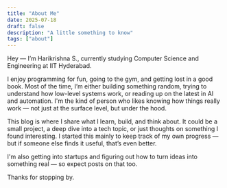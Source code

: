 ```yaml
---
title: "About Me"
date: 2025-07-18
draft: false
description: "A little something to know"
tags: ["about"]
---
```


Hey — I’m Harikrishna S., currently studying Computer Science and Engineering at IIT Hyderabad.

I enjoy programming for fun, going to the gym, and getting lost in a good book. Most of the time, I’m either building something random, trying to understand how low-level systems work, or reading up on the latest in AI and automation. I'm the kind of person who likes knowing how things really work — not just at the surface level, but under the hood.

This blog is where I share what I learn, build, and think about. It could be a small project, a deep dive into a tech topic, or just thoughts on something I found interesting. I started this mainly to keep track of my own progress — but if someone else finds it useful, that’s even better.

I'm also getting into startups and figuring out how to turn ideas into something real — so expect posts on that too.

Thanks for stopping by.